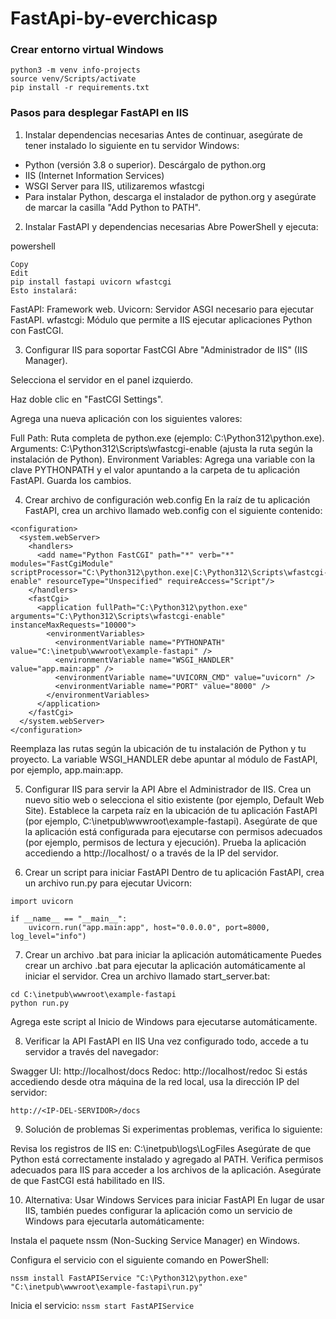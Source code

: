 # FastApi-by-everchicasp

### Crear entorno virtual Windows
```
python3 -m venv info-projects
source venv/Scripts/activate
pip install -r requirements.txt
```

### Pasos para desplegar FastAPI en IIS
1. Instalar dependencias necesarias
Antes de continuar, asegúrate de tener instalado lo siguiente en tu servidor Windows:

- Python (versión 3.8 o superior). Descárgalo de python.org
- IIS (Internet Information Services)
- WSGI Server para IIS, utilizaremos wfastcgi
- Para instalar Python, descarga el instalador de python.org y asegúrate de marcar la casilla "Add Python to PATH".

2. Instalar FastAPI y dependencias necesarias
Abre PowerShell y ejecuta:

powershell
```
Copy
Edit
pip install fastapi uvicorn wfastcgi
Esto instalará:
```

FastAPI: Framework web.
Uvicorn: Servidor ASGI necesario para ejecutar FastAPI.
wfastcgi: Módulo que permite a IIS ejecutar aplicaciones Python con FastCGI.

3. Configurar IIS para soportar FastCGI
Abre "Administrador de IIS" (IIS Manager).

Selecciona el servidor en el panel izquierdo.

Haz doble clic en "FastCGI Settings".

Agrega una nueva aplicación con los siguientes valores:

Full Path: Ruta completa de python.exe (ejemplo: C:\Python312\python.exe).
Arguments: C:\Python312\Scripts\wfastcgi-enable (ajusta la ruta según la instalación de Python).
Environment Variables:
Agrega una variable con la clave PYTHONPATH y el valor apuntando a la carpeta de tu aplicación FastAPI.
Guarda los cambios.

4. Crear archivo de configuración web.config
En la raíz de tu aplicación FastAPI, crea un archivo llamado web.config con el siguiente contenido:

```
<configuration>
  <system.webServer>
    <handlers>
      <add name="Python FastCGI" path="*" verb="*" modules="FastCgiModule" scriptProcessor="C:\Python312\python.exe|C:\Python312\Scripts\wfastcgi-enable" resourceType="Unspecified" requireAccess="Script"/>
    </handlers>
    <fastCgi>
      <application fullPath="C:\Python312\python.exe" arguments="C:\Python312\Scripts\wfastcgi-enable" instanceMaxRequests="10000">
        <environmentVariables>
          <environmentVariable name="PYTHONPATH" value="C:\inetpub\wwwroot\example-fastapi" />
          <environmentVariable name="WSGI_HANDLER" value="app.main:app" />
          <environmentVariable name="UVICORN_CMD" value="uvicorn" />
          <environmentVariable name="PORT" value="8000" />
        </environmentVariables>
      </application>
    </fastCgi>
  </system.webServer>
</configuration>
```
Reemplaza las rutas según la ubicación de tu instalación de Python y tu proyecto.
La variable WSGI_HANDLER debe apuntar al módulo de FastAPI, por ejemplo, app.main:app.

5. Configurar IIS para servir la API
Abre el Administrador de IIS.
Crea un nuevo sitio web o selecciona el sitio existente (por ejemplo, Default Web Site).
Establece la carpeta raíz en la ubicación de tu aplicación FastAPI (por ejemplo, C:\inetpub\wwwroot\example-fastapi).
Asegúrate de que la aplicación está configurada para ejecutarse con permisos adecuados (por ejemplo, permisos de lectura y ejecución).
Prueba la aplicación accediendo a http://localhost/ o a través de la IP del servidor.

6. Crear un script para iniciar FastAPI
Dentro de tu aplicación FastAPI, crea un archivo run.py para ejecutar Uvicorn:

```
import uvicorn

if __name__ == "__main__":
    uvicorn.run("app.main:app", host="0.0.0.0", port=8000, log_level="info")
```

7. Crear un archivo .bat para iniciar la aplicación automáticamente
Puedes crear un archivo .bat para ejecutar la aplicación automáticamente al iniciar el servidor. Crea un archivo llamado start_server.bat:

```
cd C:\inetpub\wwwroot\example-fastapi
python run.py
```

Agrega este script al Inicio de Windows para ejecutarse automáticamente.

8. Verificar la API FastAPI en IIS
Una vez configurado todo, accede a tu servidor a través del navegador:

Swagger UI: http://localhost/docs
Redoc: http://localhost/redoc
Si estás accediendo desde otra máquina de la red local, usa la dirección IP del servidor:
```
http://<IP-DEL-SERVIDOR>/docs
```
9. Solución de problemas
Si experimentas problemas, verifica lo siguiente:

Revisa los registros de IIS en: C:\inetpub\logs\LogFiles
Asegúrate de que Python está correctamente instalado y agregado al PATH.
Verifica permisos adecuados para IIS para acceder a los archivos de la aplicación.
Asegúrate de que FastCGI está habilitado en IIS.

10. Alternativa: Usar Windows Services para iniciar FastAPI
En lugar de usar IIS, también puedes configurar la aplicación como un servicio de Windows para ejecutarla automáticamente:

Instala el paquete nssm (Non-Sucking Service Manager) en Windows.

Configura el servicio con el siguiente comando en PowerShell:

```
nssm install FastAPIService "C:\Python312\python.exe" "C:\inetpub\wwwroot\example-fastapi\run.py"
```

Inicia el servicio:
```nssm start FastAPIService```